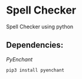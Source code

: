 # Spell Checker
Spell Checker using python



## Dependencies:

*PyEnchant*
```
pip3 install pyenchant
```

